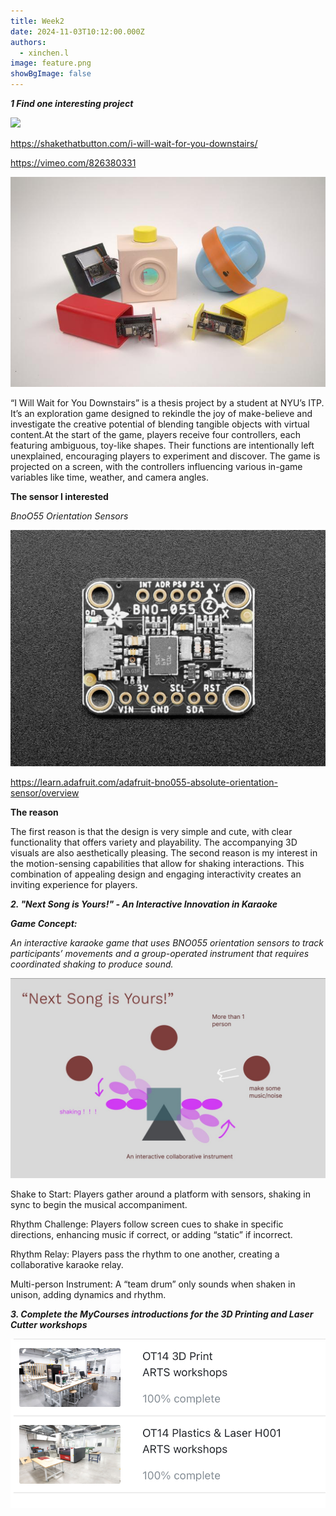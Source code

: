```yaml
---
title: Week2
date: 2024-11-03T10:12:00.000Z
authors:
  - xinchen.l
image: feature.png
showBgImage: false
---
```

***1 Find one interesting project***

![](feature.png)

<https://shakethatbutton.com/i-will-wait-for-you-downstairs/>

[](https://shakethatbutton.com/i-will-wait-for-you-downstairs/)<https://vimeo.com/826380331>

[](https://vimeo.com/826380331)

![](2v3a8796.jpg)

[](https://shakethatbutton.com/i-will-wait-for-you-downstairs/)“I Will Wait for You Downstairs” is a thesis project by a student at NYU’s ITP. It’s an exploration game designed to rekindle the joy of make-believe and investigate the creative potential of blending tangible objects with virtual content.At the start of the game, players receive four controllers, each featuring ambiguous, toy-like shapes. Their functions are intentionally left unexplained, encouraging players to experiment and discover. The game is projected on a screen, with the controllers influencing various in-game variables like time, weather, and camera angles.

**The sensor I interested** 

*BnoO55 Orientation Sensors*

![](sensors_bno055_stemma_top.jpg)

<https://learn.adafruit.com/adafruit-bno055-absolute-orientation-sensor/overview>

[](https://learn.adafruit.com/adafruit-bno055-absolute-orientation-sensor/overview)**The reason**

The first reason is that the design is very simple and cute, with clear functionality that offers variety and playability. The accompanying 3D visuals are also aesthetically pleasing. The second reason is my interest in the motion-sensing capabilities that allow for shaking interactions. This combination of appealing design and engaging interactivity creates an inviting experience for players.

***2. "Next Song is Yours!" - An Interactive Innovation in Karaoke***

***Game Concept:***

*An interactive karaoke game that uses BNO055 orientation sensors to track participants’ movements and a group-operated instrument that requires coordinated shaking to produce sound.*



![](wechatimg186.jpg)

Shake to Start: Players gather around a platform with sensors, shaking in sync to begin the musical accompaniment.

Rhythm Challenge: Players follow screen cues to shake in specific directions, enhancing music if correct, or adding “static” if incorrect.

Rhythm Relay: Players pass the rhythm to one another, creating a collaborative karaoke relay.

Multi-person Instrument: A “team drum” only sounds when shaken in unison, adding dynamics and rhythm.

***3. Complete the MyCourses introductions for the 3D Printing and Laser Cutter workshops*** 

![](img_4718.jpeg)
